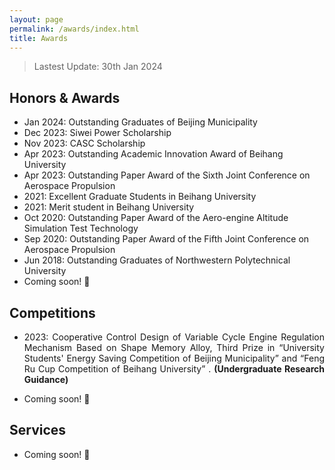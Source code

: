 ```yaml
---
layout: page
permalink: /awards/index.html
title: Awards
---
```


> Lastest Update: 30th Jan 2024 &nbsp;

## Honors & Awards

- Jan 2024: Outstanding Graduates of Beijing Municipality <br>
- Dec 2023: Siwei Power Scholarship  <br>
- Nov 2023: CASC Scholarship  <br>
- Apr 2023: Outstanding Academic Innovation Award of Beihang University  <br>
- Apr 2023: Outstanding Paper Award of the Sixth Joint Conference on Aerospace Propulsion  <br>
- 2021: Excellent Graduate Students in Beihang University  <br>
- 2021: Merit student in Beihang University  <br>
- Oct 2020: Outstanding Paper Award of the Aero-engine Altitude Simulation Test Technology  <br>
- Sep 2020: Outstanding Paper Award of the Fifth Joint Conference on Aerospace Propulsion  <br>
- Jun 2018: Outstanding Graduates of Northwestern Polytechnical University   <br>
- Coming soon! 🚀 

## Competitions

- <p style="text-align:justify; text-justify:inter-ideograph;">2023: Cooperative Control Design of Variable Cycle Engine Regulation Mechanism Based on Shape Memory Alloy, Third Prize in “University Students' Energy Saving Competition of Beijing Municipality” and “Feng Ru Cup Competition of Beihang University” . <b>(Undergraduate Research Guidance)</b>  </p>

- Coming soon! 🚀

## Services

- Coming soon! 🚀

  
